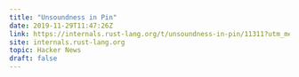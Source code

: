```yaml
---
title: "Unsoundness in Pin"
date: 2019-11-29T11:47:26Z
link: https://internals.rust-lang.org/t/unsoundness-in-pin/11311?utm_medium=RSS&utm_source=hune
site: internals.rust-lang.org
topic: Hacker News
draft: false
---
```

